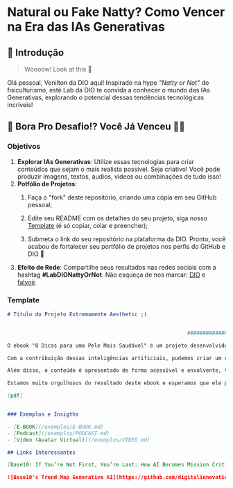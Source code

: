 # Natural ou Fake Natty? Como Vencer na Era das IAs Generativas

## 🚀 Introdução

> Woooow! Look at this 👀

Olá pessoal, Venilton da DIO aqui! Inspirado na hype _"Natty or Not"_ do fisiculturismo, este Lab da DIO te convida a conhecer o mundo das IAs Generativas, explorando o potencial dessas tendências tecnológicas incríveis!

## 🎯 Bora Pro Desafio!? Você Já Venceu 💪🤓

### Objetivos

1. **Explorar IAs Generativas**: Utilize essas tecnologias para criar conteúdos que sejam o mais realista possível. Seja criativo! Você pode produzir imagens, textos, áudios, vídeos ou combinações de tudo isso!
1. **Potfólio de Projetos**:
    1. Faça o "fork" deste repositório, criando uma cópia em seu GitHub pessoal;
    2. Edite seu README com os detalhes do seu projeto, siga nosso [Template](#template) (é só copiar, colar e preencher);

    3. Submeta o link do seu repositório na plataforma da DIO. Pronto, você acabou de fortalecer seu portfólio de projetos nos perfis do GitHub e DIO 🚀
1. **Efeito de Rede**: Compartilhe seus resultados nas redes sociais com a hashtag **#LabDIONattyOrNot**. Não esqueça de nos marcar: [DIO](https://www.linkedin.com/school/dio-makethechange) e [falvojr](https://www.linkedin.com/in/falvojr).

### Template

```markdown
# Título do Projeto Extremamente Aesthetic ;)


                                                          ##########################  Ebook: "8 Dicas para uma Pele Mais Saudável"#########################

O ebook "8 Dicas para uma Pele Mais Saudável" é um projeto desenvolvido em colaboração com três inteligências artificiais avançadas: Gamma, ChatGPT e MidJourney. Este ebook reúne uma seleção de dicas práticas e inspiradoras para ajudar as pessoas a conquistarem uma pele mais saudável e radiante.

Com a contribuição dessas inteligências artificiais, pudemos criar um conteúdo rico e diversificado, que aborda uma variedade de aspectos importantes para a saúde e o cuidado da pele. Desde a limpeza e hidratação adequadas até a proteção contra os danos causados pelo sol e o estímulo à regeneração celular, cada dica foi cuidadosamente elaborada com base em pesquisas científicas e insights de especialistas.

Além disso, o conteúdo é apresentado de forma acessível e envolvente, tornando-o fácil de ser compreendido e aplicado no dia a dia. Ao seguir as orientações fornecidas neste ebook, os leitores terão a oportunidade de adotar hábitos mais saudáveis e eficazes para cuidar da sua pele, promovendo uma aparência mais jovem, luminosa e vibrante.

Estamos muito orgulhosos do resultado deste ebook e esperamos que ele possa ser uma fonte valiosa de informação e inspiração para todos aqueles que desejam alcançar e manter uma pele bonita, saudável e radiante.

[pdf] 


### Exemplos e Insigths

- [E-BOOK](/exemplos/E-BOOK.md)
- [Podcast](/exemplos/PODCAST.md)
- [Vídeo (Avatar Virtual)](/exemplos/VIDEO.md)

## Links Interessantes

[Base10: If You’re Not First, You’re Last: How AI Becomes Mission Critical](https://base10.vc/post/generative-ai-mission-critical/)

![Base10's Trend Map Generative AI](https://github.com/digitalinnovationone/lab-natty-or-not/assets/730492/f4df26e8-f8f7-4419-8252-c69d73ea930c)
